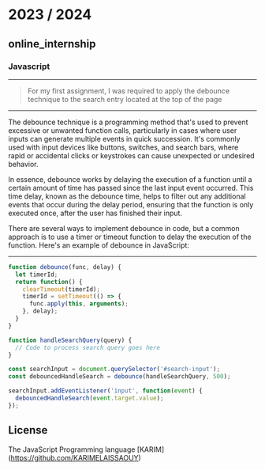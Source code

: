 # 2023 / 2024
## online_internship
### Javascript 
---
> For my first assignment, I was required to apply the debounce technique to the search entry located at the top of the page

---
The debounce technique is a programming method that's used to prevent excessive or unwanted function calls, particularly in cases where user inputs can generate multiple events in quick succession. It's commonly used with input devices like buttons, switches, and search bars, where rapid or accidental clicks or keystrokes can cause unexpected or undesired behavior.

In essence, debounce works by delaying the execution of a function until a certain amount of time has passed since the last input event occurred. This time delay, known as the debounce time, helps to filter out any additional events that occur during the delay period, ensuring that the function is only executed once, after the user has finished their input.

There are several ways to implement debounce in code, but a common approach is to use a timer or timeout function to delay the execution of the function. Here's an example of debounce in JavaScript:

***


```js
function debounce(func, delay) {
  let timerId;
  return function() {
    clearTimeout(timerId);
    timerId = setTimeout(() => {
      func.apply(this, arguments);
    }, delay);
  }
}

function handleSearchQuery(query) {
  // Code to process search query goes here
}

const searchInput = document.querySelector('#search-input');
const debouncedHandleSearch = debounce(handleSearchQuery, 500);

searchInput.addEventListener('input', function(event) {
  debouncedHandleSearch(event.target.value);
});
```


## License

The JavaScript  Programming language
[KARIM] (https://github.com/KARIMELAISSAOUY)
